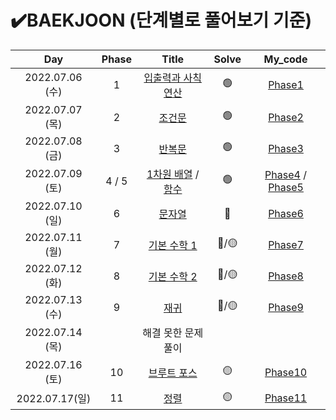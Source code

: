 

# ✔️BAEKJOON (단계별로 풀어보기 기준)



|       Day       | Phase |                            Title                             | Solve |                 My_code                 |
| :-------------: | :---: | :----------------------------------------------------------: | :---: | :-------------------------------------: |
| 2022.07.06 (수) |   1   |     [입출력과 사칙연산](https://www.acmicpc.net/step/1)      |   🟢   |           [Phase1](./Phase1)            |
| 2022.07.07 (목) |   2   |          [ 조건문](https://www.acmicpc.net/step/4)           |   🟢   |           [Phase2](./Phase2)            |
| 2022.07.08 (금) |   3   |           [반복문](https://www.acmicpc.net/step/3)           |   🟢   |           [Phase3](./Phase3)            |
| 2022.07.09 (토) | 4 / 5 | [1차원 배열](https://www.acmicpc.net/step/6) / [함수](https://www.acmicpc.net/step/5) |   🟢   | [Phase4](./Phase4) / [Phase5](./Phase5) |
| 2022.07.10 (일) |   6   |           [문자열](https://www.acmicpc.net/step/7)           |   🔴   |           [Phase6](./Phase6)            |
| 2022.07.11 (월) |   7   |        [ 기본 수학 1](https://www.acmicpc.net/step/8)        |  🔴/🟡  |           [Phase7](./Phase7)            |
| 2022.07.12 (화) |   8   |        [기본 수학 2](https://www.acmicpc.net/step/10)        |  🔴/🟡  |           [Phase8](./Phase8)            |
| 2022.07.13 (수) |   9   |           [재귀](https://www.acmicpc.net/step/19)            |  🔴/🟡  |           [Phase9](./Phase9)            |
| 2022.07.14 (목) |       |                      해결 못한 문제풀이                      |       |                                         |
| 2022.07.16 (토) |  10   |        [브루트 포스](https://www.acmicpc.net/step/22)        |   🟡   |          [Phase10](./Phase10)           |
| 2022.07.17(일)  |  11   |            [정렬](https://www.acmicpc.net/step/9)            |   🟡   |          [Phase11](./Phase11)           |


